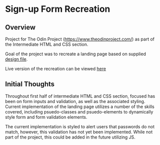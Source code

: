 # Sign-up Form Recreation

## Overview

Project for The Odin Project (https://www.theodinproject.com/) as part of the Intermediate HTML and CSS section. 

Goal of the project was to recreate a landing page based on supplied [design file](https://cdn.statically.io/gh/TheOdinProject/curriculum/5f37d43908ef92499e95a9b90fc3cc291a95014c/html_css/project-sign-up-form/sign-up-form.png).

Live version of the recreation can be viewed [here](https://ayrt-n.github.io/odin-sign-up-form/)

## Initial Thoughts

Throughout first half of intermediate HTML and CSS section, focused has been on form inputs and validation, as well as the associated styling. Current implementation of the landing page utilizes a number of the skills covered, including psuedo-classes and psuedo-elements to dynamically style form and form validation elements.

The current implementation is styled to alert users that passwords do not match, however, this validation has not yet been implemented. While not part of the project, this could be added in the future utilizing JS.

